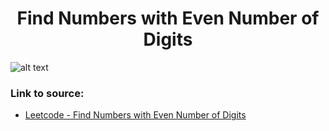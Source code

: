 <h1 align="center">Find Numbers with Even Number of Digits</h1>

![alt text](https://images2.imgbox.com/7f/d0/WU4Uv9co_o.png?raw=true)

### Link to source: 
- <a href="https://leetcode.com/problems/find-numbers-with-even-number-of-digits/">Leetcode - Find Numbers with Even Number of Digits</a>

